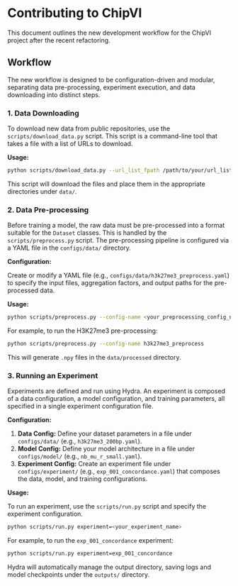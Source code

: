 # Contributing to ChipVI

This document outlines the new development workflow for the ChipVI project after the recent refactoring.

## Workflow

The new workflow is designed to be configuration-driven and modular, separating data pre-processing, experiment execution, and data downloading into distinct steps.

### 1. Data Downloading

To download new data from public repositories, use the `scripts/download_data.py` script. This script is a command-line tool that takes a file with a list of URLs to download.

**Usage:**

```bash
python scripts/download_data.py --url_list_fpath /path/to/your/url_list.txt
```

This script will download the files and place them in the appropriate directories under `data/`.

### 2. Data Pre-processing

Before training a model, the raw data must be pre-processed into a format suitable for the `Dataset` classes. This is handled by the `scripts/preprocess.py` script. The pre-processing pipeline is configured via a YAML file in the `configs/data/` directory.

**Configuration:**

Create or modify a YAML file (e.g., `configs/data/h3k27me3_preprocess.yaml`) to specify the input files, aggregation factors, and output paths for the pre-processed data.

**Usage:**

```bash
python scripts/preprocess.py --config-name <your_preprocessing_config_name>
```

For example, to run the H3K27me3 pre-processing:

```bash
python scripts/preprocess.py --config-name h3k27me3_preprocess
```

This will generate `.npy` files in the `data/processed` directory.

### 3. Running an Experiment

Experiments are defined and run using Hydra. An experiment is composed of a data configuration, a model configuration, and training parameters, all specified in a single experiment configuration file.

**Configuration:**

1.  **Data Config:** Define your dataset parameters in a file under `configs/data/` (e.g., `h3k27me3_200bp.yaml`).
2.  **Model Config:** Define your model architecture in a file under `configs/model/` (e.g., `nb_mu_r_small.yaml`).
3.  **Experiment Config:** Create an experiment file under `configs/experiment/` (e.g., `exp_001_concordance.yaml`) that composes the data, model, and training configurations.

**Usage:**

To run an experiment, use the `scripts/run.py` script and specify the experiment configuration.

```bash
python scripts/run.py experiment=<your_experiment_name>
```

For example, to run the `exp_001_concordance` experiment:

```bash
python scripts/run.py experiment=exp_001_concordance
```

Hydra will automatically manage the output directory, saving logs and model checkpoints under the `outputs/` directory.
